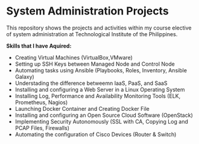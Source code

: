 # System Administration Projects

This repository shows the projects and activities within my course elective of system administration at Technological Institute of the Philippines.

**Skills that I have Aquired:**
- Creating Virtual Machines (VirtualBox,VMware)
- Setting up SSH Keys between Managed Node and Control Node
- Automating tasks using Ansible (Playbooks, Roles, Inventory, Ansible Galaxy)
- Understading the difference betweemn IaaS, PaaS, and SaaS 
- Installing and configuring a Web Server in a Linux Operating System
- Installing Log, Performance and  Availability Monitoring Tools (ELK, Prometheus, Nagios)
- Launching Docker Container and Creating Docker File
- Installing and configuring an Open Source Cloud Software (OpenStack)
- Implementing Security Autonomously (SSL with CA, Copying Log and PCAP Files, Firewalls)
- Automating the configuration of Cisco Devices (Router & Switch)





